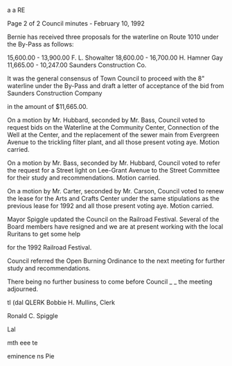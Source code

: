 a a RE

Page 2 of 2
Council minutes - February 10, 1992

Bernie has received three proposals for the waterline on
Route 1010 under the By-Pass as follows:

15,600.00 - 13,900.00 F. L. Showalter
18,600.00 - 16,700.00 H. Hamner Gay
11,665.00 - 10,247.00 Saunders Construction Co.

It was the general consensus of Town Council to proceed with
the 8" waterline under the By-Pass and draft a letter of
acceptance of the bid from Saunders Construction Company

in the amount of $11,665.00.

On a motion by Mr. Hubbard, seconded by Mr. Bass, Council
voted to request bids on the Waterline at the Community
Center, Connection of the Well at the Center, and the
replacement of the sewer main from Evergreen Avenue to the
trickling filter plant, and all those present voting aye.
Motion carried.

On a motion by Mr. Bass, seconded by Mr. Hubbard, Council
voted to refer the request for a Street light on Lee-Grant
Avenue to the Street Committee for their study and
recommendations. Motion carried.

On a motion by Mr. Carter, seconded by Mr. Carson, Council
voted to renew the lease for the Arts and Crafts Center
under the same stipulations as the previous lease for 1992
and all those present voting aye. Motion carried.

Mayor Spiggle updated the Council on the Railroad Festival.
Several of the Board members have resigned and we are at
present working with the local Ruritans to get some help

for the 1992 Railroad Festival.

Council referred the Open Burning Ordinance to the next
meeting for further study and recommendations.

There being no further business to come before Council _ _
the meeting adjourned.

tI
(dal QLERK
Bobbie H. Mullins, Clerk

Ronald C. Spiggle

Lal

mth eee te

eminence ns Pie
